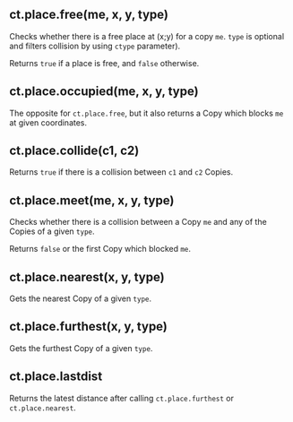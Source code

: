 ## ct.place.free(me, x, y, type)

Checks whether there is a free place at (x;y) for a copy `me`. `type` is optional and filters collision by using `ctype` parameter).

Returns `true` if a place is free, and `false` otherwise.


## ct.place.occupied(me, x, y, type)

The opposite for `ct.place.free`, but it also returns a Copy which blocks `me` at given coordinates.


## ct.place.collide(c1, c2)

Returns `true` if there is a collision between `c1` and `c2` Copies.

## ct.place.meet(me, x, y, type)

Checks whether there is a collision between a Copy `me` and any of the Copies of a given `type`. 

Returns `false` or the first Copy which blocked `me`.


## ct.place.nearest(x, y, type)

Gets the nearest Copy of a given `type`.


## ct.place.furthest(x, y, type)

Gets the furthest Copy of a given `type`.


## ct.place.lastdist

Returns the latest distance after calling `ct.place.furthest` or `ct.place.nearest`.